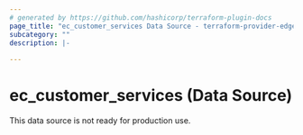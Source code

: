 ```yaml
---
# generated by https://github.com/hashicorp/terraform-plugin-docs
page_title: "ec_customer_services Data Source - terraform-provider-edgecast"
subcategory: ""
description: |-
  
---
```


# ec_customer_services (Data Source)
This data source is not ready for production use.

<no value>